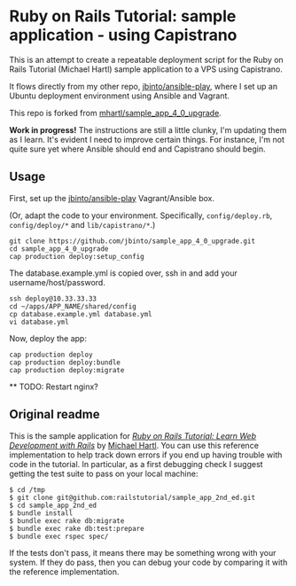 # Ruby on Rails Tutorial: sample application - using Capistrano

This is an attempt to create a repeatable deployment script for the Ruby on Rails Tutorial (Michael Hartl) sample application to a VPS using Capistrano.

It flows directly from my other repo, [jbinto/ansible-play](https://github.com/jbinto/ansible-play), where I set up an Ubuntu deployment environment using Ansible and Vagrant.

This repo is forked from [mhartl/sample_app_4_0_upgrade](https://github.com/mhartl/sample_app_4_0_upgrade).

**Work in progress!** The instructions are still a little clunky, I'm updating them as I learn. It's evident I need to improve certain things. For instance, I'm not quite sure yet where Ansible should end and Capistrano should begin.


## Usage

First, set up the [jbinto/ansible-play](https://github.com/jbinto/ansible-play) Vagrant/Ansible box.

(Or, adapt the code to your environment. Specifically, `config/deploy.rb`, `config/deploy/*` and `lib/capistrano/*`.)

```
git clone https://github.com/jbinto/sample_app_4_0_upgrade.git
cd sample_app_4_0_upgrade
cap production deploy:setup_config
```

The database.example.yml is copied over, ssh in and add your username/host/password.

```
ssh deploy@10.33.33.33
cd ~/apps/APP_NAME/shared/config
cp database.example.yml database.yml
vi database.yml
```

Now, deploy the app:

```
cap production deploy
cap production deploy:bundle
cap production deploy:migrate
```

** TODO: Restart nginx?


## Original readme

This is the sample application for
[*Ruby on Rails Tutorial: Learn Web Development with Rails*](http://railstutorial.org/)
by [Michael Hartl](http://michaelhartl.com/). You can use this reference implementation to help track down errors if you end up having trouble with code in the tutorial. In particular, as a first debugging check I suggest getting the test suite to pass on your local machine:

    $ cd /tmp
    $ git clone git@github.com:railstutorial/sample_app_2nd_ed.git
    $ cd sample_app_2nd_ed
    $ bundle install
    $ bundle exec rake db:migrate
    $ bundle exec rake db:test:prepare
    $ bundle exec rspec spec/

If the tests don't pass, it means there may be something wrong with your system. If they do pass, then you can debug your code by comparing it with the reference implementation.